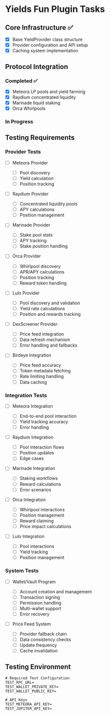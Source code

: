# Yields Fun Plugin Tasks

## Core Infrastructure ✅

- [x] Base YieldProvider class structure
- [x] Provider configuration and API setup
- [x] Caching system implementation

## Protocol Integration

### Completed ✅

- [x] Meteora LP pools and yield farming
- [x] Raydium concentrated liquidity
- [x] Marinade liquid staking
- [x] Orca Whirlpools

### In Progress

## Testing Requirements

### Provider Tests

- [ ] Meteora Provider

    - [ ] Pool discovery
    - [ ] Yield calculation
    - [ ] Position tracking

- [ ] Raydium Provider

    - [ ] Concentrated liquidity pools
    - [ ] APY calculations
    - [ ] Position management

- [ ] Marinade Provider

    - [ ] Stake pool stats
    - [ ] APY tracking
    - [ ] Stake position handling

- [ ] Orca Provider

    - [ ] Whirlpool discovery
    - [ ] APR/APY calculations
    - [ ] Position tracking
    - [ ] Reward token handling

- [ ] Lulo Provider

    - [ ] Pool discovery and validation
    - [ ] Yield rate calculations
    - [ ] Position and rewards tracking

- [ ] DexScreener Provider

    - [ ] Price feed integration
    - [ ] Data refresh mechanism
    - [ ] Error handling and fallbacks

- [ ] Birdeye Integration
    - [ ] Price feed accuracy
    - [ ] Token metadata fetching
    - [ ] Rate limiting handling
    - [ ] Data caching

### Integration Tests

- [ ] Meteora Integration

    - [ ] End-to-end pool interaction
    - [ ] Yield tracking accuracy
    - [ ] Error handling

- [ ] Raydium Integration

    - [ ] Pool interaction flows
    - [ ] Position updates
    - [ ] Edge cases

- [ ] Marinade Integration

    - [ ] Staking workflows
    - [ ] Reward calculations
    - [ ] Error scenarios

- [ ] Orca Integration

    - [ ] Whirlpool interactions
    - [ ] Position management
    - [ ] Reward claiming
    - [ ] Price impact calculations

- [ ] Lulo Integration
    - [ ] Pool interactions
    - [ ] Yield tracking
    - [ ] Position management

### System Tests

- [ ] Wallet/Vault Program

    - [ ] Account creation and management
    - [ ] Transaction signing
    - [ ] Permission handling
    - [ ] Multi-wallet support
    - [ ] Error recovery

- [ ] Price Feed System
    - [ ] Provider fallback chain
    - [ ] Data consistency checks
    - [ ] Update frequency
    - [ ] Cache invalidation

## Testing Environment

```env
# Required Test Configuration
TEST_RPC_URL=
TEST_WALLET_PRIVATE_KEY=
TEST_WALLET_PUBLIC_KEY=

# API Keys
TEST_METEORA_API_KEY=
TEST_JUPITER_API_KEY=
```
